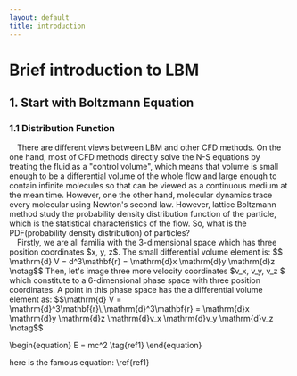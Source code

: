 ```yaml
---
layout: default
title: introduction
---
```


# Brief introduction to LBM
## 1. Start with Boltzmann Equation
### 1.1 Distribution Function

<p>
&emsp;There are different views between LBM and other CFD methods. On the one hand, most of CFD methods directly solve the N-S equations by treating the fluid as a "control volume", which means that volume is small enough to be a differential volume of the whole flow and large enough to contain infinite molecules so that can be viewed as a continuous medium at the mean time. However, one the other hand, molecular dynamics trace every molecular using Newton's second law. However, lattice Boltzmann method study the probability density distribution function of the particle, which is the statistical characteristics of the flow. So, what is the PDF(probability density distribution) of particles?<br/>
&emsp;Firstly, we are all familia with the 3-dimensional space which has three position coordinates $x, y, z$. The small differential volume element is: 
$$ \mathrm{d} V = d^3\mathbf{r} = \mathrm{d}x \mathrm{d}y \mathrm{d}z \notag$$ 
Then, let's image three more velocity coordinates $v_x, v_y, v_z $ which constitute to a 6-dimensional phase space with three position coordinates. A point in this phase space has the a differential volume element as: 
$$\mathrm{d} V = \mathrm{d}^3\mathbf{r}\,\mathrm{d}^3\mathbf{r} = \mathrm{d}x \mathrm{d}y \mathrm{d}z \mathrm{d}v_x \mathrm{d}v_y \mathrm{d}v_z \notag$$


\begin{equation}
E = mc^2 \tag{ref1}
\end{equation}

here is the famous equation: \ref{ref1}
</p>